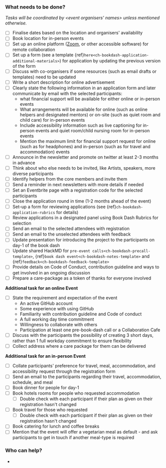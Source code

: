 ### What needs to be done?

*Tasks will be coordinated by <event organisers' names> unless mentioned otherwise.*

- [ ] Finalise dates based on the location and organisers' availability
- [ ] Book location for in-person events
- [ ] Set up an online platform ([Zoom](https://zoom.us/), or other accessible software) for remote collaboration
- [ ] Set up a form (see a template {ref}`here<ch-bookdash-application-additional-materials>`) for application by updating the previous version of the form
- [ ] Discuss with co-organisers if some resources (such as email drafts or templates) need to be updated
- [ ] Write a short description for online advertisement
- [ ] Clearly state the following information in an application form and later communicate by email with the selected participants:
  * what financial support will be available for either online or in-person events
  * What arrangements will be available for online (such as online helpers and designated mentors) or on-site (such as quiet room and child care) for in-person events
  * Include accessibility information such as live captioning for in-person events and quiet room/child nursing room for in-person events
  * Mention the maximum limit for financial support request for online (such as for headphones) and in-person (such as for travel and accommodation) events
- [ ] Announce in the newsletter and promote on twitter at least 2-3 months in advance
- [ ] Think about who else needs to be invited, like Artists, speakers, more diverse participants
- [ ] Identify helpers from the core members and invite them
- [ ] Send a reminder in next newsletters with more details if needed
- [ ] Set an Eventbrite page with a registration code for the selected participants
- [ ] Close the application round in time (1-2 months ahead of the event)
- [ ] Set-up a form for reviewing applications (see {ref}`ch-bookdash-application-rubrics` for details)
- [ ] Review applications in a designated panel using Book Dash Rubrics for selection
- [ ] Send an email to the selected attendees with registration
- [ ] Send an email to the unselected attendees with feedback
- [ ] Update presentation for introducing the project to the participants on day-1 of the book dash
- [ ] Update shared HackMD for `pre-event calls<ch-bookdash-precall-template>`, {ref}`book dash event<ch-bookdash-notes-template>` and {ref}`feedback<ch-bookdash-feedback-template>`
- [ ] Provide details on Code of Conduct, contribution guideline and ways to get involved in an ongoing discussion
- [ ] Prepare a care-package as a token of thanks for everyone involved

**Additional task for an online Event**

- [ ] State the requirement and expectation of the event
  * An active GitHub account
  * Some experience with using GitHub
  * Familiarity with contribution guideline and Code of conduct
  * A full working day time commitment
  * Willingness to collaborate with others
  * Participation at least one pre-book-dash call or a Collaboration Cafe
- [ ] Discuss with the participants the possibility of creating 3 short days, rather than 1 full workday commitment to ensure flexibility
- [ ] Collect address where a care package for them can be delivered

**Additional task for an in-person Event**

- [ ] Collate participants' preference for travel, meal, accommodation, and accessibility request through the registration form
- [ ] Send an email to the participants regarding their travel, accommodation, schedule, and meal
- [ ] Book dinner for people for day-1
- [ ] Book hotels rooms for people who requested accommodation
  - [ ] Double check with each participant if their plan as given on their registration hasn't changed
- [ ] Book travel for those who requested
  - [ ] Double check with each participant if their plan as given on their registration hasn't changed
- [ ] Book catering for lunch and coffee breaks
- [ ] Mention that the event will offer a vegetarian meal as default - and ask participants to get in touch if another meal-type is required

### Who can help?

* <names>
